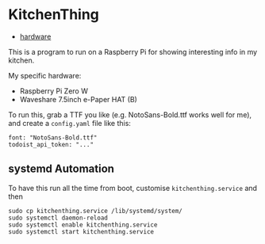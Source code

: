 # KitchenThing

* [hardware](https://www.waveshare.com/wiki/7.5inch_e-Paper_HAT_(B))

This is a program to run on a Raspberry Pi for showing interesting info in my kitchen.

My specific hardware:

   * Raspberry Pi Zero W
   * Waveshare 7.5inch e-Paper HAT (B)

To run this, grab a TTF you like (e.g. NotoSans-Bold.ttf works well for me),
and create a `config.yaml` file like this:

```
font: "NotoSans-Bold.ttf"
todoist_api_token: "..."
```

## systemd Automation

To have this run all the time from boot, customise `kitchenthing.service` and then

```
sudo cp kitchenthing.service /lib/systemd/system/
sudo systemctl daemon-reload
sudo systemctl enable kitchenthing.service
sudo systemctl start kitchenthing.service
```
